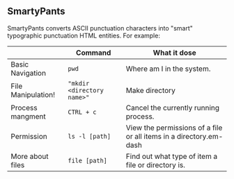 ## SmartyPants

SmartyPants converts ASCII punctuation characters into "smart" typographic punctuation HTML entities. For example:

|                |Command                          |What it dose                        |
|----------------|-------------------------------|-----------------------------|
Basic Navigation|`pwd`            |Where am I in the system.           |
|File Manipulation!          |`"mkdir <directory name>"`  |          Make directory           |
|Process mangment          |`CTRL + c`|Cancel the currently running process.|
|Permission         |`ls -l [path]`|View the permissions of a file or all items in a directory.em-dash|
|More about files          |`file [path]`|Find out what type of item a file or directory is.|